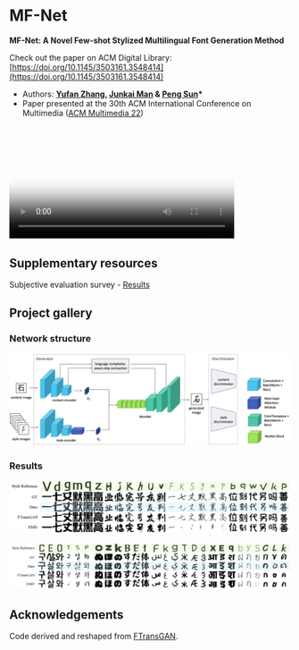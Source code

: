 # MF-Net

**MF-Net: A Novel Few-shot Stylized Multilingual Font Generation Method**

Check out the paper on ACM Digital Library: [https://doi.org/10.1145/3503161.3548414](https://doi.org/10.1145/3503161.3548414)

- Authors: **[Yufan Zhang](https://yufanz.xyz), [Junkai Man](https://junkaiman.com) & [Peng Sun](https://scholars.duke.edu/person/Peng.Sun1)\***
- Paper presented at the 30th ACM International Conference on Multimedia ([ACM Multimedia 22](https://2022.acmmm.org/))

<video width="80%" poster="https://raw.githubusercontent.com/iamyufan/MF-Net/main/presentation/cover.png" controls>
   <source src="https://dl.acm.org/action/downloadSupplement?doi=10.1145%2F3503161.3548414&file=MM22-fp3115.mp4" type="video/mp4">
   Your browser does not support the video tag.
</video>

<!-- ![1](./img/1_overall.png) -->

## Supplementary resources

Subjective evaluation survey - [Results](analysis/survey)

## Project gallery

### Network structure

![1](./img/1_overall.png)

### Results

![4](./img/4_seen_lan_vis.png)

![5](./img/5_unseen_lan_vis.png)

## Acknowledgements

Code derived and reshaped from [FTransGAN](https://github.com/ligoudaner377/font_translator_gan).
